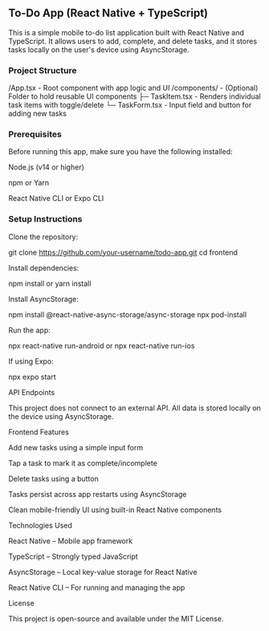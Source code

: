 ## To-Do App (React Native + TypeScript)
This is a simple mobile to-do list application built with React Native and TypeScript. It allows users to add, complete, and delete tasks, and it stores tasks locally on the user's device using AsyncStorage.

### Project Structure

/App.tsx - Root component with app logic and UI
/components/ - (Optional) Folder to hold reusable UI components
├─ TaskItem.tsx - Renders individual task items with toggle/delete
└─ TaskForm.tsx - Input field and button for adding new tasks

### Prerequisites

Before running this app, make sure you have the following installed:

Node.js (v14 or higher)

npm or Yarn

React Native CLI or Expo CLI


### Setup Instructions

Clone the repository:

git clone https://github.com/your-username/todo-app.git
cd frontend

Install dependencies:

npm install
or
yarn install

Install AsyncStorage:

npm install @react-native-async-storage/async-storage
npx pod-install

Run the app:

npx react-native run-android
or
npx react-native run-ios

If using Expo:

npx expo start

API Endpoints

This project does not connect to an external API.
All data is stored locally on the device using AsyncStorage.

Frontend Features

Add new tasks using a simple input form

Tap a task to mark it as complete/incomplete

Delete tasks using a button

Tasks persist across app restarts using AsyncStorage

Clean mobile-friendly UI using built-in React Native components

Technologies Used

React Native – Mobile app framework

TypeScript – Strongly typed JavaScript

AsyncStorage – Local key-value storage for React Native

React Native CLI – For running and managing the app

License

This project is open-source and available under the MIT License.
